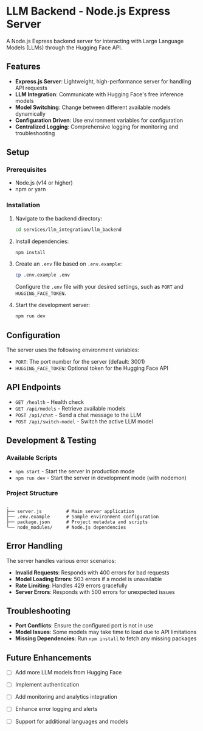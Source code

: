 # LLM Backend - Node.js Express Server

A Node.js Express backend server for interacting with Large Language Models (LLMs) through the Hugging Face API.

## Features

- **Express.js Server**: Lightweight, high-performance server for handling API requests
- **LLM Integration**: Communicate with Hugging Face's free inference models
- **Model Switching**: Change between different available models dynamically
- **Configuration Driven**: Use environment variables for configuration
- **Centralized Logging**: Comprehensive logging for monitoring and troubleshooting

## Setup

### Prerequisites

- Node.js (v14 or higher)
- npm or yarn

### Installation

1. Navigate to the backend directory:
   ```bash
   cd services/llm_integration/llm_backend
   ```

2. Install dependencies:
   ```bash
   npm install
   ```

3. Create an `.env` file based on `.env.example`:
   ```bash
   cp .env.example .env
   ```
   Configure the `.env` file with your desired settings, such as `PORT` and `HUGGING_FACE_TOKEN`.

4. Start the development server:
   ```bash
   npm run dev
   ```

## Configuration

The server uses the following environment variables:

- `PORT`: The port number for the server (default: 3001)
- `HUGGING_FACE_TOKEN`: Optional token for the Hugging Face API

## API Endpoints

- `GET /health` - Health check
- `GET /api/models` - Retrieve available models
- `POST /api/chat` - Send a chat message to the LLM
- `POST /api/switch-model` - Switch the active LLM model

## Development & Testing

### Available Scripts

- `npm start` - Start the server in production mode
- `npm run dev` - Start the server in development mode (with nodemon)

### Project Structure

```
.
├── server.js         # Main server application
├── .env.example      # Sample environment configuration
├── package.json      # Project metadata and scripts
└── node_modules/     # Node.js dependencies
```

## Error Handling

The server handles various error scenarios:

- **Invalid Requests**: Responds with 400 errors for bad requests
- **Model Loading Errors**: 503 errors if a model is unavailable
- **Rate Limiting**: Handles 429 errors gracefully
- **Server Errors**: Responds with 500 errors for unexpected issues

## Troubleshooting

- **Port Conflicts**: Ensure the configured port is not in use
- **Model Issues**: Some models may take time to load due to API limitations
- **Missing Dependencies**: Run `npm install` to fetch any missing packages

## Future Enhancements

- [ ] Add more LLM models from Hugging Face
- [ ] Implement authentication
- [ ] Add monitoring and analytics integration
- [ ] Enhance error logging and alerts
- [ ] Support for additional languages and models

